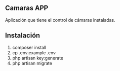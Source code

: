 ## Camaras APP

Aplicación que tiene el control de cámaras instaladas.

## Instalación
1. composer install
2. cp .env.example .env
3. php artisan key:generate
4. php artisan migrate